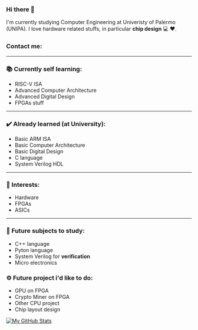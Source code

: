 ### Hi there 👋

I'm currently studying Computer Engineering at Univeristy of Palermo (UNIPA). I love hardware related stuffs, in particular **chip design** 💻 ❤️.

### Contact me:

  

---

### 📚 Currently self learning:

  * RISC-V ISA
  * Advanced Computer Architecture 
  * Advanced Digital Design 
  * FPGAs stuff

---

### ✔️ Already learned (at University):

  * Basic ARM ISA
  * Basic Computer Architecture
  * Basic Digital Design
  * C language
  * System Verilog HDL

---

### 👀 Interests:

  * Hardware
  * FPGAs
  * ASICs

---

### 🎯 Future subjects to study:

  * C++ language
  * Pyton language
  * System Verilog for **verification**
  * Micro electronics
  
### ⚙️ Future project i'd like to do:

  * GPU on FPGA
  * Crypto Miner on FPGA
  * Other CPU project
  * Chip layout design

[![My GitHub Stats](https://github-readme-stats.vercel.app/api/?username=GabbedT&count_private=true&theme=tokyonight&showicons=true)]()



